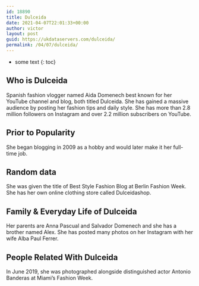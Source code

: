 ```yaml
---
id: 18890
title: Dulceida
date: 2021-04-07T22:01:33+00:00
author: victor
layout: post
guid: https://ukdataservers.com/dulceida/
permalink: /04/07/dulceida/
---
```


* some text
{: toc}


## Who is Dulceida



Spanish fashion vlogger named Aida Domenech best known for her YouTube channel and blog, both titled Dulceida. She has gained a massive audience by posting her fashion tips and daily style. She has more than 2.8 million followers on Instagram and over 2.2 million subscribers on YouTube. 

                
                
                
## Prior to Popularity



She began blogging in 2009 as a hobby and would later make it her full-time job.

                
                
                
## Random data



She was given the title of Best Style Fashion Blog at Berlin Fashion Week. She has her own online clothing store called Dulceidashop.

                
                
                
## Family & Everyday Life of Dulceida



Her parents are Anna Pascual and Salvador Domenech and she has a brother named Alex. She has posted many photos on her Instagram with her wife Alba Paul Ferrer.

                
                
                
## People Related With Dulceida



In June 2019, she was photographed alongside distinguished actor Antonio Banderas at Miami&#8217;s Fashion Week. 

                
              
            
          
          
          